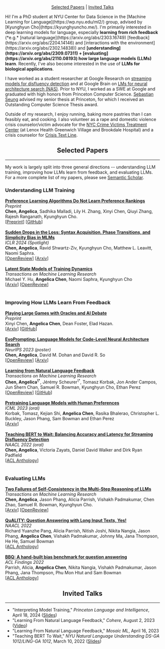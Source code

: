 <p align="center">
  <a href="#papers">Selected Papers</a> | <a href="#talks">Invited Talks</a>
</p>
Hi! I'm a PhD student at NYU Center for Data Science in the [Machine Learning for Language](https://wp.nyu.edu/ml2/) group, advised by [Kyunghyun Cho](https://kyunghyuncho.me/). I'm primarily interested in deep learning models for language, especially <b>learning from rich feedback</b> (*e.g.* [natural language](https://arxiv.org/abs/2303.16749) [feedback](https://arxiv.org/abs/2204.14146) and [interactions with the environment](https://arxiv.org/abs/2302.14838)) and <b>[understanding](https://arxiv.org/abs/2309.07311) + [evaluating](https://arxiv.org/abs/2110.08193) how large language models (LLMs) learn</b>. Recently, I've also become interested in the use of <b>LLMs for biological applications</b>.

I have worked as a student researcher at Google Research on [streaming models for disfluency detection](https://arxiv.org/abs/2205.00620) and at Google Brain on [LMs for neural architecture search (NAS)](https://arxiv.org/abs/2302.14838). Prior to NYU, I worked as a SWE at Google and graduated with high honors from Princeton Computer Science. [Sebastian Seung](https://www.cs.princeton.edu/people/profile/sseung) advised my senior thesis at Princeton, for which I received an Outstanding Computer Science Thesis award.

Outside of my research, I enjoy running, baking more pastries than I can feasibly eat, and cooking. I also volunteer as a rape and domestic violence crisis counselor/victim advocate for the [NYC Crime Victims Treatment Center](https://www.cvtcnyc.org/) (at Lenox Health Greenwich Village and Brookdale Hospital) and a crisis counselor for [Crisis Text Line](https://www.crisistextline.org/).

<h2 align="center" id="papers">
  Selected Papers
</h2>

* * *

My work is largely split into three general directions -- understanding LLM training, improving how LLMs learn from feedback, and evaluating LLMs. For a more complete list of my papers, please see <a href="https://www.semanticscholar.org/author/Angelica-Chen/13336152">Semantic Scholar</a>.<br>

<h3>Understanding LLM Training</h3>
<b><u>Preference Learning Algorithms Do Not Learn Preference Rankings</u></b><br>
<i>Preprint</i><br>
<b>Chen, Angelica</b>, Sadhika Malladi, Lily H. Zhang, Xinyi Chen, Qiuyi Zhang, Rajesh Ranganath, Kyunghyun Cho.<br>
[<a href="https://github.com/angie-chen55/pref-learning-ranking-acc/blob/main/pref_learning_algs_do_not_learn_pref_rankings.pdf">Preprint</a>] [<a href="https://github.com/angie-chen55/pref-learning-ranking-acc/tree/main">GitHub</a>] <br>
<br>
<b><u>Sudden Drops in the Loss: Syntax Acquisition, Phase Transitions, and Simplicity Bias in MLMs</u></b><br>
<i>ICLR 2024 (Spotlight)</i><br>
<b>Chen, Angelica</b>, Ravid Shwartz-Ziv, Kyunghyun Cho, Matthew L. Leavitt, Naomi Saphra.<br>
[<a href="https://openreview.net/forum?id=MO5PiKHELW">OpenReview</a>] [<a href="https://arxiv.org/abs/2309.07311">Arxiv</a>] <br>
<br>
<b><u>Latent State Models of Training Dynamics</u></b><br>
<i>Transactions on Machine Learning Research</i><br>
Michael Y. Hu, <b>Angelica Chen</b>, Naomi Saphra, Kyunghyun Cho<br>
[<a href="https://arxiv.org/abs/2308.09543">Arxiv</a>] [<a href="https://openreview.net/forum?id=NE2xXWo0LF&referrer=%5BAuthor%20Console%5D(%2Fgroup%3Fid%3DTMLR%2FAuthors%23your-submissions)">OpenReview</a>]<br>
<br>

<h3>Improving How LLMs Learn From Feedback</h3>
<b><u>Playing Large Games with Oracles and AI Debate</u></b><br>
<i>Preprint</i><br>
Xinyi Chen, <b>Angelica Chen</b>, Dean Foster, Elad Hazan.<br>
[<a href="https://arxiv.org/abs/2312.04792">Arxiv</a>] [<a href="https://github.com/angie-chen55/alignment-game-public">GitHub</a>] <br>
<br>
<b><u>EvoPrompting: Language Models for Code-Level Neural Architecture Search</u></b><br>
<i>NeurIPS 2023 (poster)</i><br>
<b>Chen, Angelica</b>, David M. Dohan and David R. So<br>
[<a href="https://openreview.net/forum?id=ifbF4WdT8f">OpenReview</a>] [<a href="https://arxiv.org/abs/2302.14838">Arxiv</a>]<br>
<br>
<b><u>Learning from Natural Language Feedback</u></b><br>
<i>Transactions on Machine Learning Research</i><br>
<b>Chen, Angelica<sup>\*</sup></b>, Jérémy Scheurer<sup>\*</sup>, Tomasz Korbak, Jon Ander Campos, Jun Shern Chan, Samuel R. Bowman, Kyunghyun Cho, Ethan Perez<br>
[<a href="https://openreview.net/forum?id=xo3hI5MwvU">OpenReview</a>] [<a href="https://github.com/nyu-mll/ILF-for-code-generation">GitHub</a>]<br>
<br>
<b><u>Pretraining Language Models with Human Preferences</u></b><br>
<i>ICML 2023 (oral)</i><br>
Korbak, Tomasz, Kejian Shi, <b>Angelica Chen</b>, Rasika Bhalerao, Christopher L. Buckley, Jason Phang, Sam Bowman and Ethan Perez<br>
[<a href="https://arxiv.org/abs/2302.08582.pdf">Arxiv</a>]<br>
<br>
<b><u>Teaching BERT to Wait: Balancing Accuracy and Latency for Streaming Disfluency Detection</u></b><br>
<i>NAACL 2022 (oral)</i><br>
<b>Chen, Angelica</b>, Victoria Zayats, Daniel David Walker and Dirk Ryan Padfield<br>
[<a href="https://www.aclanthology.org/2022.naacl-main.60.pdf">ACL Anthology</a>]<br>
<br>

<h3>Evaluating LLMs</h3>
<b><u>Two Failures of Self-Consistency in the Multi-Step Reasoning of LLMs</u></b><br>
<i>Transactions on Machine Learning Research</i><br>
<b>Chen, Angelica</b>, Jason Phang, Alicia Parrish, Vishakh Padmakumar, Chen Zhao, Samuel R. Bowman, Kyunghyun Cho.<br> 
[<a href="https://arxiv.org/abs/2305.14279">Arxiv</a>] [<a href="https://openreview.net/forum?id=5nBqY1y96B">OpenReview</a>]<br>
<br>
<b><u>QuALITY: Question Answering with Long Input Texts, Yes!</u></b><br>
<i>NAACL 2022</i><br>
Richard Yuanzhe Pang, Alicia Parrish, Nitish Joshi, Nikita Nangia, Jason Phang, <b>Angelica Chen</b>, Vishakh Padmakumar, Johnny Ma, Jana Thompson, He He, Samuel Bowman<br>
[<a href="https://aclanthology.org/2022.naacl-main.391/">ACL Anthology</a>]<br>
<br>
<b><u>BBQ: A hand-built bias benchmark for question answering</u></b><br>
<i>ACL Findings 2022</i><br>
Parrish, Alicia, <b>Angelica Chen</b>, Nikita Nangia, Vishakh Padmakumar, Jason Phang, Jana Thompson, Phu Mon Htut and Sam Bowman<br>
[<a href="https://aclanthology.org/2022.findings-acl.165/">ACL Anthology</a>]<br>

<h2 align="center" id="talks">
  Invited Talks
</h2>

* * *

*   "Interpreting Model Training," <i>Princeton Language and Intelligence</i>, April 18, 2024 (<a href="https://docs.google.com/presentation/d/1zyjPLBF1RyGCIxWPs_G81YdXAP2rgaCFksraiUZSDr0/edit?usp=sharing">Slides</a>)
*   "Learning From Natural Language Feedback," <i>Cohere</i>, August 2, 2023 (<a href="https://www.youtube.com/watch?v=Ex2qCbZCIFI">Video</a>)
*   "Learning From Natural Language Feedback," <i>Mosaic ML</i>, April 16, 2023
*   "Teaching BERT To Wait," <i>NYU Natural Language Understanding DS-GA 1012/LING-GA 1012</i>, March 10, 2022 (<a href="https://docs.google.com/presentation/d/1kDJU-Ar03UWzeXlu4RzF04tFXc6v2ei6GV6VYqLvPus/edit?usp=sharing">Slides</a>)
